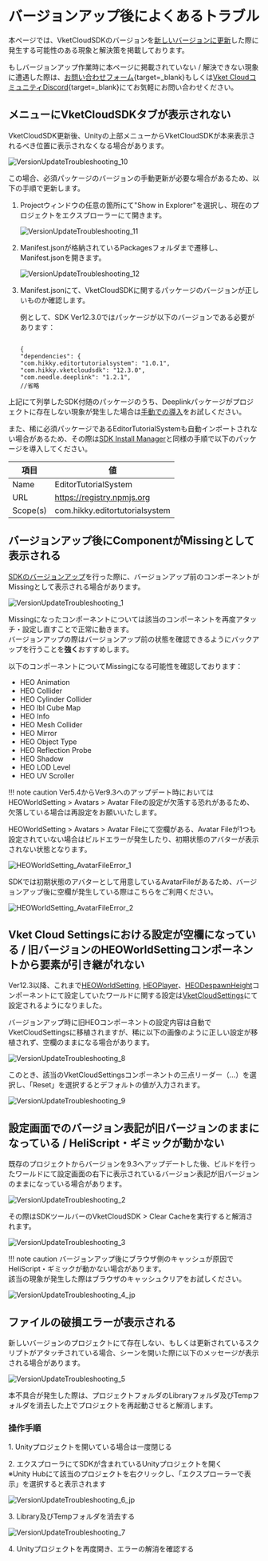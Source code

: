 # バージョンアップ後によくあるトラブル

本ページでは、VketCloudSDKのバージョンを[新しいバージョンに更新](../AboutVketCloudSDK/SetupSDK_external.md#sdk)した際に発生する可能性のある現象と解決策を掲載しております。

もしバージョンアップ作業時に本ページに掲載されていない / 解決できない現象に遭遇した際は、[お問い合わせフォーム](https://www.hikky.co.jp/contact?type=service&category=general){target=_blank}もしくは[Vket CloudコミュニティDiscord](https://discord.com/invite/vsFDNTKdNZ){target=_blank}にてお気軽にお問い合わせください。

## メニューにVketCloudSDKタブが表示されない

VketCloudSDK更新後、Unityの上部メニューからVketCloudSDKが本来表示されるべき位置に表示されなくなる場合があります。

![VersionUpdateTroubleshooting_10](img/VersionUpdateTroubleshooting_10.jpg)

この場合、必須パッケージのバージョンの手動更新が必要な場合があるため、以下の手順で更新します。

1. Projectウィンドウの任意の箇所にて"Show in Explorer"を選択し、現在のプロジェクトをエクスプローラーにて開きます。

    ![VersionUpdateTroubleshooting_11](img/VersionUpdateTroubleshooting_11.jpg)

2. Manifest.jsonが格納されているPackagesフォルダまで遷移し、Manifest.jsonを開きます。

    ![VersionUpdateTroubleshooting_12](img/VersionUpdateTroubleshooting_11.jpg)

3. Manifest.jsonにて、VketCloudSDKに関するパッケージのバージョンが正しいものか確認します。

    例として、SDK Ver12.3.0ではパッケージが以下のバージョンである必要があります：

    ```

    {
    "dependencies": {
    "com.hikky.editortutorialsystem": "1.0.1",
    "com.hikky.vketcloudsdk": "12.3.0",
    "com.needle.deeplink": "1.2.1",
    //省略

    ```

上記にて列挙したSDK付随のパッケージのうち、Deeplinkパッケージがプロジェクトに存在しない現象が発生した場合は[手動での導入](../troubleshooting/InstallingDeeplink.md)をお試しください。

また、稀に必須パッケージであるEditorTutorialSystemも自動インポートされない場合があるため、その際は[SDK Install Manager](../AboutVketCloudSDK/SetupSDK_external.md#step-2)と同様の手順で以下のパッケージを導入してください。

|  項目  |  値  |
| ---- | ---- |
|  Name  |  EditorTutorialSystem  |
|  URL  |  https://registry.npmjs.org  |
|  Scope(s)  |  com.hikky.editortutorialsystem  |  

## バージョンアップ後にComponentがMissingとして表示される

[SDKのバージョンアップ](../AboutVketCloudSDK/SetupSDK_external.md)を行った際に、バージョンアップ前のコンポーネントがMissingとして表示される場合があります。

![VersionUpdateTroubleshooting_1](img/VersionUpdateTroubleshooting_1.jpg)

Missingになったコンポーネントについては該当のコンポーネントを再度アタッチ・設定し直すことで正常に動きます。<br>
バージョンアップの際はバージョンアップ前の状態を確認できるようにバックアップを行うことを**強く**おすすめします。

以下のコンポーネントについてMissingになる可能性を確認しております：

- HEO Animation
- HEO Collider
- HEO Cylinder Collider
- HEO lbl Cube Map
- HEO Info
- HEO Mesh Collider
- HEO Mirror
- HEO Object Type
- HEO Reflection Probe
- HEO Shadow
- HEO LOD Level
- HEO UV Scroller

!!! note caution
    Ver5.4からVer9.3へのアップデート時においてはHEOWorldSetting > Avatars > Avatar Fileの設定が欠落する恐れがあるため、欠落している場合は再設定をお願いいたします。

HEOWorldSetting > Avatars > Avatar Fileにて空欄がある、Avatar Fileが1つも設定されていない場合はビルドエラーが発生したり、初期状態のアバターが表示されない状態となります。<br>

![HEOWorldSetting_AvatarFileError_1](img/HEOWorldSetting_AvatarFileError_1.jpg)

SDKでは初期状態のアバターとして用意しているAvatarFileがあるため、バージョンアップ後に空欄が発生している際はこちらをご利用ください。

![HEOWorldSetting_AvatarFileError_2](img/HEOWorldSetting_AvatarFileError_2.jpg)

## Vket Cloud Settingsにおける設定が空欄になっている / 旧バージョンのHEOWorldSettingコンポーネントから要素が引き継がれない

Ver12.3以降、これまで[HEOWorldSetting](../HEOComponents/HEOWorldSetting.md), [HEOPlayer](../HEOComponents/HEOPlayer.md)、[HEODespawnHeight](../HEOComponents/HEODespawnHeight.md)コンポーネントにて設定していたワールドに関する設定は[VketCloudSettings](../VketCloudSettings/Overview.md)にて設定されるようになりました。

バージョンアップ時に旧HEOコンポーネントの設定内容は自動でVketCloudSettingsに移植されますが、稀に以下の画像のように正しい設定が移植されず、空欄のままになる場合があります。

![VersionUpdateTroubleshooting_8](img/VersionUpdateTroubleshooting_8.jpg)

このとき、該当のVketCloudSettingsコンポーネントの三点リーダー（…）を選択し、「Reset」を選択するとデフォルトの値が入力されます。

![VersionUpdateTroubleshooting_9](img/VersionUpdateTroubleshooting_9.jpg)

## 設定画面でのバージョン表記が旧バージョンのままになっている / HeliScript・ギミックが動かない

既存のプロジェクトからバージョンを9.3へアップデートした後、ビルドを行ったワールドにて設定画面の右下に表示されているバージョン表記が旧バージョンのままになっている場合があります。<br>

![VersionUpdateTroubleshooting_2](img/VersionUpdateTroubleshooting_2.jpg)

その際はSDKツールバーのVketCloudSDK > Clear Cacheを実行すると解消されます。

![VersionUpdateTroubleshooting_3](img/VersionUpdateTroubleshooting_3.jpg)

!!! note caution
    バージョンアップ後にブラウザ側のキャッシュが原因でHeliScript・ギミックが動かない場合があります。<br>
    該当の現象が発生した際はブラウザのキャッシュクリアをお試しください。

![VersionUpdateTroubleshooting_4_jp](img/VersionUpdateTroubleshooting_4_jp.jpg)

## ファイルの破損エラーが表示される

新しいバージョンのプロジェクトにて存在しない、もしくは更新されているスクリプトがアタッチされている場合、シーンを開いた際に以下のメッセージが表示される場合があります。

![VersionUpdateTroubleshooting_5](img/VersionUpdateTroubleshooting_5.jpg)

本不具合が発生した際は、プロジェクトフォルダのLibraryフォルダ及びTempフォルダを消去した上でプロジェクトを再起動させると解消します。

### 操作手順

1\. Unityプロジェクトを開いている場合は一度閉じる

2\. エクスプローラにてSDKが含まれているUnityプロジェクトを開く<br>※Unity Hubにて該当のプロジェクトを右クリックし、「エクスプローラーで表示」を選択すると表示されます

![VersionUpdateTroubleshooting_6_jp](img/VersionUpdateTroubleshooting_6_jp.jpg)

3\. Library及びTempフォルダを消去する

![VersionUpdateTroubleshooting_7](img/VersionUpdateTroubleshooting_7.jpg)

4\. Unityプロジェクトを再度開き、エラーの解消を確認する